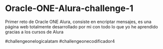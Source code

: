 # Oracle-ONE-Alura-challenge-1
Primer reto de Oracle ONE Alura, consiste en encriptar mensajes, es una página web totalmente desarrollado por mi con todo lo que yo he aprendido gracias a los cursos de Alura

#challengeonelogicalatam 
#challengeonecodificador4

